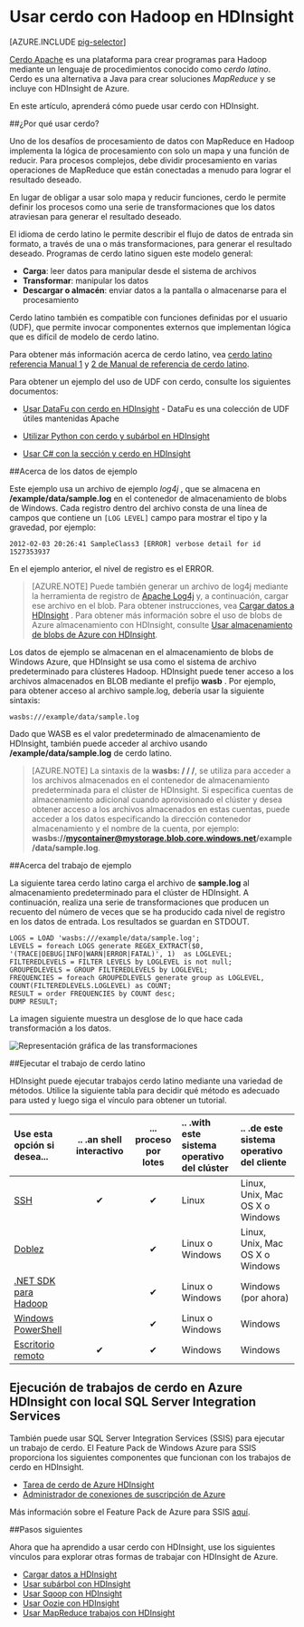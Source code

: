 <properties
   pageTitle="Usar Hadoop cerdo en HDInsight | Microsoft Azure"
   description="Aprenda a usar cerdo con Hadoop en HDInsight."
   services="hdinsight"
   documentationCenter=""
   authors="Blackmist"
   manager="jhubbard"
   editor="cgronlun"
    tags="azure-portal"/>

<tags
   ms.service="hdinsight"
   ms.devlang="na"
   ms.topic="article"
   ms.tgt_pltfrm="na"
   ms.workload="big-data"
   ms.date="09/14/2016"
   ms.author="larryfr"/>

# <a name="use-pig-with-hadoop-on-hdinsight"></a>Usar cerdo con Hadoop en HDInsight

[AZURE.INCLUDE [pig-selector](../../includes/hdinsight-selector-use-pig.md)]

[Cerdo Apache](http://pig.apache.org/) es una plataforma para crear programas para Hadoop mediante un lenguaje de procedimientos conocido como *cerdo latino*. Cerdo es una alternativa a Java para crear soluciones *MapReduce* y se incluye con HDInsight de Azure.

En este artículo, aprenderá cómo puede usar cerdo con HDInsight.

##<a id="why"></a>¿Por qué usar cerdo?

Uno de los desafíos de procesamiento de datos con MapReduce en Hadoop implementa la lógica de procesamiento con solo un mapa y una función de reducir. Para procesos complejos, debe dividir procesamiento en varias operaciones de MapReduce que están conectadas a menudo para lograr el resultado deseado.

En lugar de obligar a usar solo mapa y reducir funciones, cerdo le permite definir los procesos como una serie de transformaciones que los datos atraviesan para generar el resultado deseado.

El idioma de cerdo latino le permite describir el flujo de datos de entrada sin formato, a través de una o más transformaciones, para generar el resultado deseado. Programas de cerdo latino siguen este modelo general:

- **Carga**: leer datos para manipular desde el sistema de archivos
- **Transformar**: manipular los datos
- **Descargar o almacén**: enviar datos a la pantalla o almacenarse para el procesamiento

Cerdo latino también es compatible con funciones definidas por el usuario (UDF), que permite invocar componentes externos que implementan lógica que es difícil de modelo de cerdo latino.

Para obtener más información acerca de cerdo latino, vea [cerdo latino referencia Manual 1](http://pig.apache.org/docs/r0.7.0/piglatin_ref1.html) y [2 de Manual de referencia de cerdo latino](http://pig.apache.org/docs/r0.7.0/piglatin_ref2.html).

Para obtener un ejemplo del uso de UDF con cerdo, consulte los siguientes documentos:

* [Usar DataFu con cerdo en HDInsight](hdinsight-hadoop-use-pig-datafu-udf.md) - DataFu es una colección de UDF útiles mantenidas Apache

* [Utilizar Python con cerdo y subárbol en HDInsight](hdinsight-python.md)

* [Usar C# con la sección y cerdo en HDInsight](hdinsight-hadoop-hive-pig-udf-dotnet-csharp.md)

##<a id="data"></a>Acerca de los datos de ejemplo

Este ejemplo usa un archivo de ejemplo *log4j* , que se almacena en **/example/data/sample.log** en el contenedor de almacenamiento de blobs de Windows. Cada registro dentro del archivo consta de una línea de campos que contiene un `[LOG LEVEL]` campo para mostrar el tipo y la gravedad, por ejemplo:

    2012-02-03 20:26:41 SampleClass3 [ERROR] verbose detail for id 1527353937

En el ejemplo anterior, el nivel de registro es el ERROR.

> [AZURE.NOTE] Puede también generar un archivo de log4j mediante la herramienta de registro de [Apache Log4j](http://en.wikipedia.org/wiki/Log4j) y, a continuación, cargar ese archivo en el blob. Para obtener instrucciones, vea [Cargar datos a HDInsight](hdinsight-upload-data.md) . Para obtener más información sobre el uso de blobs de Azure almacenamiento con HDInsight, consulte [Usar almacenamiento de blobs de Azure con HDInsight](hdinsight-hadoop-use-blob-storage.md).

Los datos de ejemplo se almacenan en el almacenamiento de blobs de Windows Azure, que HDInsight se usa como el sistema de archivo predeterminado para clústeres Hadoop. HDInsight puede tener acceso a los archivos almacenados en BLOB mediante el prefijo **wasb** . Por ejemplo, para obtener acceso al archivo sample.log, debería usar la siguiente sintaxis:

    wasbs:///example/data/sample.log

Dado que WASB es el valor predeterminado de almacenamiento de HDInsight, también puede acceder al archivo usando **/example/data/sample.log** de cerdo latino.

> [AZURE.NOTE] La sintaxis de la **wasbs: / / /**, se utiliza para acceder a los archivos almacenados en el contenedor de almacenamiento predeterminada para el clúster de HDInsight. Si especifica cuentas de almacenamiento adicional cuando aprovisionado el clúster y desea obtener acceso a los archivos almacenados en estas cuentas, puede acceder a los datos especificando la dirección contenedor almacenamiento y el nombre de la cuenta, por ejemplo: **wasbs://mycontainer@mystorage.blob.core.windows.net/example/data/sample.log**.


##<a id="job"></a>Acerca del trabajo de ejemplo

La siguiente tarea cerdo latino carga el archivo de **sample.log** al almacenamiento predeterminado para el clúster de HDInsight. A continuación, realiza una serie de transformaciones que producen un recuento del número de veces que se ha producido cada nivel de registro en los datos de entrada. Los resultados se guardan en STDOUT.

    LOGS = LOAD 'wasbs:///example/data/sample.log';
    LEVELS = foreach LOGS generate REGEX_EXTRACT($0, '(TRACE|DEBUG|INFO|WARN|ERROR|FATAL)', 1)  as LOGLEVEL;
    FILTEREDLEVELS = FILTER LEVELS by LOGLEVEL is not null;
    GROUPEDLEVELS = GROUP FILTEREDLEVELS by LOGLEVEL;
    FREQUENCIES = foreach GROUPEDLEVELS generate group as LOGLEVEL, COUNT(FILTEREDLEVELS.LOGLEVEL) as COUNT;
    RESULT = order FREQUENCIES by COUNT desc;
    DUMP RESULT;

La imagen siguiente muestra un desglose de lo que hace cada transformación a los datos.

![Representación gráfica de las transformaciones][image-hdi-pig-data-transformation]

##<a id="run"></a>Ejecutar el trabajo de cerdo latino

HDInsight puede ejecutar trabajos cerdo latino mediante una variedad de métodos. Utilice la siguiente tabla para decidir qué método es adecuado para usted y luego siga el vínculo para obtener un tutorial.

| **Use esta opción** si desea...                                   | .. .an shell **interactivo** | ... proceso **por lotes** | .. .with este **sistema operativo del clúster** | .. .de este **sistema operativo del cliente** |
|:--------------------------------------------------------------|:---------------------------:|:-----------------------:|:------------------------------------------|:-----------------------------------------|
| [SSH](hdinsight-hadoop-use-pig-ssh.md)                        |              ✔              |            ✔            | Linux                                     | Linux, Unix, Mac OS X o Windows        |
| [Doblez](hdinsight-hadoop-use-pig-curl.md)                      |           &nbsp;            |            ✔            | Linux o Windows                          | Linux, Unix, Mac OS X o Windows        |
| [.NET SDK para Hadoop](hdinsight-hadoop-use-pig-dotnet-sdk.md) |           &nbsp;            |            ✔            | Linux o Windows                          | Windows (por ahora)                        |
| [Windows PowerShell](hdinsight-hadoop-use-pig-powershell.md)  |           &nbsp;            |            ✔            | Linux o Windows                          | Windows                                  |
| [Escritorio remoto](hdinsight-hadoop-use-pig-remote-desktop.md)  |              ✔              |            ✔            | Windows                                   | Windows                                  |


## <a name="running-pig-jobs-on-azure-hdinsight-using-on-premises-sql-server-integration-services"></a>Ejecución de trabajos de cerdo en Azure HDInsight con local SQL Server Integration Services

También puede usar SQL Server Integration Services (SSIS) para ejecutar un trabajo de cerdo. El Feature Pack de Windows Azure para SSIS proporciona los siguientes componentes que funcionan con los trabajos de cerdo en HDInsight.


- [Tarea de cerdo de Azure HDInsight][pigtask]
- [Administrador de conexiones de suscripción de Azure][connectionmanager]


Más información sobre el Feature Pack de Azure para SSIS [aquí][ssispack].


##<a id="nextsteps"></a>Pasos siguientes

Ahora que ha aprendido a usar cerdo con HDInsight, use los siguientes vínculos para explorar otras formas de trabajar con HDInsight de Azure.

* [Cargar datos a HDInsight][hdinsight-upload-data]
* [Usar subárbol con HDInsight][hdinsight-use-hive]
* [Usar Sqoop con HDInsight](hdinsight-use-sqoop.md)
* [Usar Oozie con HDInsight](hdinsight-use-oozie.md)
* [Usar MapReduce trabajos con HDInsight][hdinsight-use-mapreduce]

[check]: ./media/hdinsight-use-pig/hdi.checkmark.png

[apachepig-home]: http://pig.apache.org/
[putty]: http://www.chiark.greenend.org.uk/~sgtatham/putty/download.html
[curl]: http://curl.haxx.se/
[pigtask]: http://msdn.microsoft.com/library/mt146781(v=sql.120).aspx
[connectionmanager]: http://msdn.microsoft.com/library/mt146773(v=sql.120).aspx
[ssispack]: http://msdn.microsoft.com/library/mt146770(v=sql.120).aspx

[hdinsight-storage]: hdinsight-use-blob-storage.md
[hdinsight-upload-data]: hdinsight-upload-data.md
[hdinsight-get-started]: ../hdinsight-get-started.md
[hdinsight-admin-powershell]: hdinsight-administer-use-powershell.md

[hdinsight-use-hive]: hdinsight-use-hive.md
[hdinsight-use-mapreduce]: hdinsight-use-mapreduce.md

[hdinsight-provision]: hdinsight-provision-clusters.md
[hdinsight-submit-jobs]: hdinsight-submit-hadoop-jobs-programmatically.md#mapreduce-sdk

[Powershell-install-configure]: ../powershell-install-configure.md

[powershell-start]: http://technet.microsoft.com/library/hh847889.aspx

[image-hdi-log4j-sample]: ./media/hdinsight-use-pig/HDI.wholesamplefile.png
[image-hdi-pig-data-transformation]: ./media/hdinsight-use-pig/HDI.DataTransformation.gif
[image-hdi-pig-powershell]: ./media/hdinsight-use-pig/hdi.pig.powershell.png
[image-hdi-pig-architecture]: ./media/hdinsight-use-pig/HDI.Pig.Architecture.png
